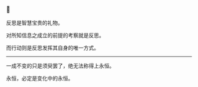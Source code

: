 ### 🏹

<!--
**yhm-amber/yhm-amber** is a ✨ _special_ ✨ repository because its `README.md` (this file) appears on your GitHub profile.

Here are some ideas to get you started:

- 🔭 I’m currently working on ...
- 🌱 I’m currently learning ...
- 👯 I’m looking to collaborate on ...
- 🤔 I’m looking for help with ...
- 💬 Ask me about ...
- 📫 How to reach me: ...
- 😄 Pronouns: ...
- ⚡ Fun fact: ...
-->



反思是智慧宝贵的礼物。

对所知信息之成立的前提的考察就是反思。

而行动则是反思发挥其自身的唯一方式。

---

一成不变的只是须臾罢了，绝无法称得上永恒。

永恒，必定是变化中的永恒。

